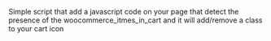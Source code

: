 Simple script that add a javascript code on your page that detect the presence of the woocommerce_itmes_in_cart and it will add/remove a class to your cart icon
